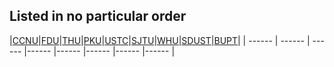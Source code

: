  ## Listed in no particular order
 
|[CCNU](https://github.com/Muxi-Studio)|[FDU](https://github.com/fudan)|[THU](https://tuna.moe/)|[PKU](https://linuxstory.org/zh-tw/)|[USTC](https://lug.ustc.edu.cn/wiki/start)|[SJTU](https://github.com/sjtug)|[WHU](http://www.whuw3c.com/)|[SDUST](http://www.jingyunet.com/index.html)|[BUPT](https://github.com/bupt)|
| ------ | ------ | ------ |------ |------ |------ |------ |------ |
